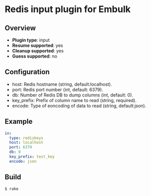 # Redis input plugin for Embulk

## Overview

* **Plugin type**: input
* **Resume supported**: yes
* **Cleanup supported**: yes
* **Guess supported**: no

## Configuration

- host: Redis hostname (string, default:localhost).
- port: Redis port number (int, default: 6379).
- db: Number of Redis DB to dump columns (int, default: 0).
- key_prefix: Prefix of column name to read (string, required).
- encode: Type of eoncoding of data to read (string, default:json).

## Example

```yaml
in:
  type: rediskeys
  host: localhost
  port: 6379
  db: 0
  key_prefix: test_key
  encode: json
```


## Build

```
$ rake
```
